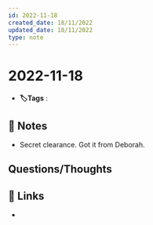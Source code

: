 ```yaml
---
id: 2022-11-18
created_date: 18/11/2022
updated_date: 18/11/2022
type: note
---
```


#  2022-11-18
- **🏷️Tags** :   
[ ](#anki-card)
## 📝 Notes
- Secret clearance. Got it from Deborah. 


## Questions/Thoughts


## 🔗 Links
- 